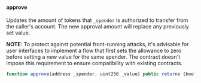 #### approve

Updates the amount of tokens that `_spender` is authorized to transfer from the caller's account. The new approval amount will replace any previously set value.

**NOTE**: To protect against potential front-running attacks, it's advisable for user interfaces to implement a flow that first sets the allowance to zero before setting a new value for the same spender. The contract doesn't impose this requirement to ensure compatibility with existing contracts.

``` js
function approve(address _spender, uint256 _value) public returns (bool success)
``` 